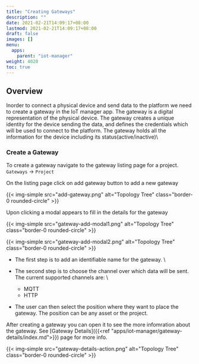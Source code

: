 ```yaml
---
title: "Creating Gateways"
description: ""
date: 2021-02-21T14:09:17+08:00
lastmod: 2021-02-21T14:09:17+08:00
draft: false
images: []
menu:
  apps:
    parent: "iot-manager"
weight: 4020
toc: true
---
```


## Overview

Inorder to connect a physical device and send data to the platform we need to 
create a gateway in the IoT manager app. The gateway is a digital representation of the
physical device. The gateway creates a unique identity for the device sending the
data, and defines the credentials which will be used to connect to the platform.
The gateway holds all the information for the device including its status(active/inactive)\

### Create a Gateway

To create a gateway navigate to the gateway listing page for a project.\
`Gateways` -> `Project`

On the listing page click on add gateway button to add a new gateway

{{< img-simple src="add-gateway.png" alt="Topology Tree" class="border-0 rounded-circle" >}}

Upon clicking a modal appears to fill in the details for the gateway

{{< img-simple src="gateway-add-modal1.png" alt="Topology Tree" class="border-0 rounded-circle" >}}

{{< img-simple src="gateway-add-modal2.png" alt="Topology Tree" class="border-0 rounded-circle" >}}

- The first step is to add an identifiable name for the gateway. \
- The second step is to choose the channel over which data will be sent. The current
supported channels are: \
  - MQTT
  - HTTP

- The user can then select the position where they want to place the gateway. The
    position can be any asset or the project.

After creating a gateway you can open it to see the more infomration about the gateway.
See [Gateway Details]({{<ref "apps/iot-manager/gateway-details/index.md">}}) page for more info.

{{< img-simple src="gateway-details-action.png" alt="Topology Tree" class="border-0 rounded-circle" >}}
